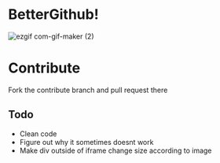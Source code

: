 # BetterGithub!  
![ezgif com-gif-maker (2)](https://user-images.githubusercontent.com/36531255/146246865-06705200-d9ad-4ebb-8012-16eeb2555e39.gif)
# Contribute  
Fork the contribute branch and pull request there  
## Todo
* Clean code
* Figure out why it sometimes doesnt work
* Make div outside of iframe change size according to image
